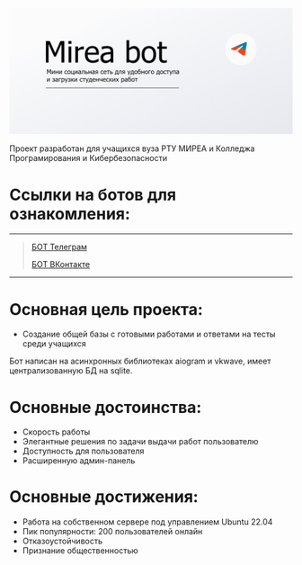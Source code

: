 ![GitHub Banner](./assets/wrapper_for_github_logo.png)

Проект разработан для учащихся вуза РТУ МИРЕА и Колледжа Програмирования и Кибербезопасности


# Ссылки на ботов для ознакомления:
___
>[БОТ Телеграм](https://t.me/Cheatbase_bot)
>
>[БОТ ВКонтакте ](https://vk.com/mireabot)
___

# Основная цель проекта:
- Создание общей базы с готовыми работами и ответами на тесты среди учащихся


Бот написан на асинхронных библиотеках aiogram и vkwave, имеет централизованную БД на sqlite.

# Основные достоинства:
- Скорость работы
- Элегантные решения по задачи выдачи работ пользователю
- Доступность для пользователя
- Расширенную админ-панель


# Основные достижения:
- Работа на собственном сервере под управлением Ubuntu 22.04
- Пик популярности: 200 пользователей онлайн
- Отказоустойчивость 
- Признание общественностью 

